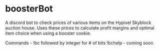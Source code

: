 # boosterBot
A discord bot to check prices of various items on the Hypixel Skyblock auction house.
Uses these prices to calculate profit margins and optimal item choice when using a booster cookie.

Commands - !bc followed by integer for # of bits
           !bchelp - coming soon
 
